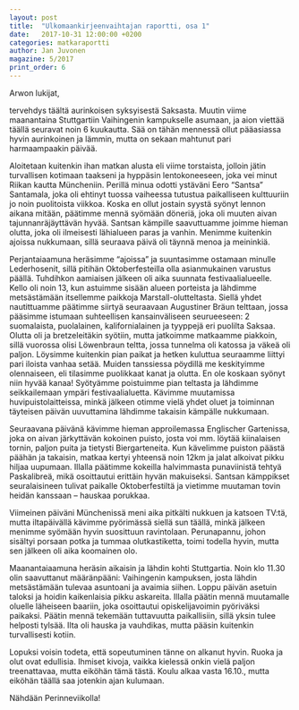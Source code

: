 ```yaml
---
layout: post
title:  "Ulkomaankirjeenvaihtajan raportti, osa 1"
date:   2017-10-31 12:00:00 +0200
categories: matkaraportti
author: Jan Juvonen
magazine: 5/2017
print_order: 6
---
```


Arwon lukijat,

tervehdys täältä aurinkoisen syksyisestä Saksasta. Muutin viime maanantaina Stuttgartiin Vaihingenin kampukselle asumaan, ja aion viettää täällä seuravat noin 6 kuukautta. Sää on tähän mennessä ollut pääasiassa hyvin aurinkoinen ja lämmin, mutta on sekaan mahtunut pari harmaampaakin päivää.

Aloitetaan kuitenkin ihan matkan alusta eli viime torstaista, jolloin jätin turvallisen kotimaan taakseni ja hyppäsin lentokoneeseen, joka vei minut Riikan kautta Müncheniin. Perillä minua odotti ystäväni Eero “Santsa” Santamala, joka oli ehtinyt tuossa vaiheessa tutustua paikalliseen kulttuuriin jo noin puolitoista viikkoa. Koska en ollut jostain syystä syönyt lennon aikana mitään, päätimme mennä syömään döneriä, joka oli muuten aivan tajunnanräjäyttävän hyvää. Santsan kämpille saavuttuamme joimme hieman olutta, joka oli ilmeisesti lähialueen paras ja vanhin. Menimme kuitenkin ajoissa nukkumaan, sillä seuraava päivä oli täynnä menoa ja meininkiä.

Perjantaiaamuna heräsimme “ajoissa” ja suuntasimme ostamaan minulle Lederhosenit, sillä pitihän Oktoberfesteilla olla asianmukainen varustus päällä. Tuhdihkon aamiaisen jälkeen oli aika suunnata festivaalialueelle. Kello oli noin 13, kun astuimme sisään alueen porteista ja lähdimme metsästämään itsellemme paikkoja Marstall-olutteltasta. Siellä yhdet nautittuamme päätimme siirtyä seuraavaan Augustiner Bräun telttaan, jossa pääsimme istumaan suhteellisen kansainväliseen seurueeseen: 2 suomalaista, puolalainen, kalifornialainen ja tyyppejä eri puolilta Saksaa. Olutta oli ja bretzeleitäkin syötiin, mutta jatkoimme matkaamme piakkoin, sillä vuorossa olisi Löwenbraun teltta, jossa tunnelma oli katossa ja väkeä oli paljon. Löysimme kuitenkin pian paikat ja hetken kuluttua seuraamme liittyi pari iloista vanhaa setää. Muiden tanssiessa pöydillä me keskityimme olennaiseen, eli tilasimme puolikkaat kanat ja olutta. En ole koskaan syönyt niin hyvää kanaa! Syötyämme poistuimme pian teltasta ja lähdimme seikkailemaan ympäri festivaalialuetta. Kävimme muutamissa huvipuistolaitteissa, minkä jälkeen otimme vielä yhdet oluet ja toiminnan täyteisen päivän uuvuttamina lähdimme takaisin kämpälle nukkumaan.

Seuraavana päivänä kävimme hieman approilemassa Englischer Gartenissa, joka on aivan järkyttävän kokoinen puisto, josta voi mm. löytää kiinalaisen tornin, paljon puita ja tietysti Biergarteneita. Kun kävelimme puiston päästä päähän ja takaisin, matkaa kertyi yhteensä noin 12km ja jalat alkoivat pikku hiljaa uupumaan. Illalla päätimme kokeilla halvimmasta punaviinistä tehtyä Paskalibreä, mikä osoittautui erittäin hyvän makuiseksi. Santsan kämppikset seuralaisineen tulivat paikalle Oktoberfestiltä ja vietimme muutaman tovin heidän kanssaan – hauskaa porukkaa.

Viimeinen päiväni Münchenissä meni aika pitkälti nukkuen ja katsoen TV:tä, mutta iltapäivällä kävimme pyörimässä siellä sun täällä, minkä jälkeen menimme syömään hyvin suosittuun ravintolaan. Perunapannu, johon sisältyi porsaan potka ja tummaa olutkastiketta, toimi todella hyvin, mutta sen jälkeen oli aika koomainen olo.

Maanantaiaamuna heräsin aikaisin ja lähdin kohti Stuttgartia. Noin klo 11.30 olin saavuttanut määränpääni: Vaihingenin kampuksen, josta lähdin metsästämään tulevaa asuntoani ja avaimia siihen. Loppu päivän asetuin taloksi ja hoidin kaikenlaisia pikku askareita. Illalla päätin mennä muutamalle oluelle läheiseen baariin, joka osoittautui opiskelijavoimin pyöriväksi paikaksi. Päätin mennä tekemään tuttavuutta paikallisiin, sillä yksin tulee helposti tylsää. Ilta oli hauska ja vauhdikas, mutta pääsin kuitenkin turvallisesti kotiin.

Lopuksi voisin todeta, että sopeutuminen tänne on alkanut hyvin. Ruoka ja olut ovat edullisia. Ihmiset kivoja, vaikka kielessä onkin vielä paljon treenattavaa, mutta eiköhän tämä tästä. Koulu alkaa vasta 16.10., mutta eiköhän täällä saa jotenkin ajan kulumaan.


Nähdään Perinneviikolla!
